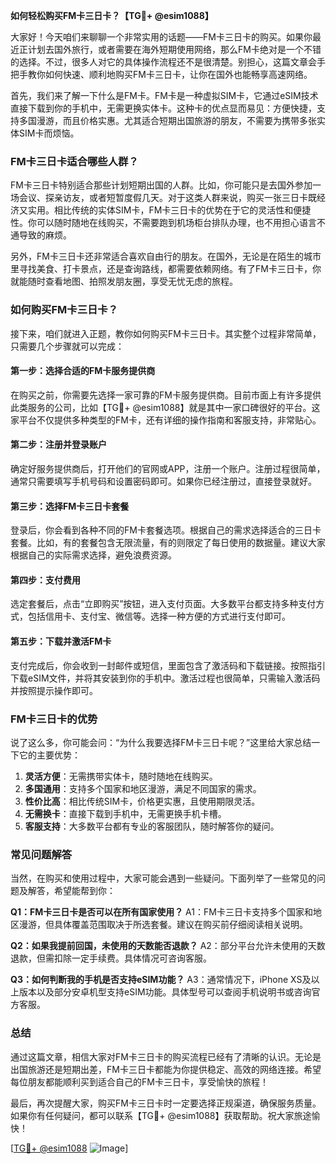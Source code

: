 **如何轻松购买FM卡三日卡？【TG💪+ @esim1088】**

大家好！今天咱们来聊聊一个非常实用的话题——FM卡三日卡的购买。如果你最近正计划去国外旅行，或者需要在海外短期使用网络，那么FM卡绝对是一个不错的选择。不过，很多人对它的具体操作流程还不是很清楚。别担心，这篇文章会手把手教你如何快速、顺利地购买FM卡三日卡，让你在国外也能畅享高速网络。

首先，我们来了解一下什么是FM卡。FM卡是一种虚拟SIM卡，它通过eSIM技术直接下载到你的手机中，无需更换实体卡。这种卡的优点显而易见：方便快捷，支持多国漫游，而且价格实惠。尤其适合短期出国旅游的朋友，不需要为携带多张实体SIM卡而烦恼。

### FM卡三日卡适合哪些人群？

FM卡三日卡特别适合那些计划短期出国的人群。比如，你可能只是去国外参加一场会议、探亲访友，或者短暂度假几天。对于这类人群来说，购买一张三日卡既经济又实用。相比传统的实体SIM卡，FM卡三日卡的优势在于它的灵活性和便捷性。你可以随时随地在线购买，不需要跑到机场柜台排队办理，也不用担心语言不通导致的麻烦。

另外，FM卡三日卡还非常适合喜欢自由行的朋友。在国外，无论是在陌生的城市里寻找美食、打卡景点，还是查询路线，都需要依赖网络。有了FM卡三日卡，你就能随时查看地图、拍照发朋友圈，享受无忧无虑的旅程。

### 如何购买FM卡三日卡？

接下来，咱们就进入正题，教你如何购买FM卡三日卡。其实整个过程非常简单，只需要几个步骤就可以完成：

#### 第一步：选择合适的FM卡服务提供商

在购买之前，你需要先选择一家可靠的FM卡服务提供商。目前市面上有许多提供此类服务的公司，比如【TG💪+ @esim1088】就是其中一家口碑很好的平台。这家平台不仅提供多种类型的FM卡，还有详细的操作指南和客服支持，非常贴心。

#### 第二步：注册并登录账户

确定好服务提供商后，打开他们的官网或APP，注册一个账户。注册过程很简单，通常只需要填写手机号码和设置密码即可。如果你已经注册过，直接登录就好。

#### 第三步：选择FM卡三日卡套餐

登录后，你会看到各种不同的FM卡套餐选项。根据自己的需求选择适合的三日卡套餐。比如，有的套餐包含无限流量，有的则限定了每日使用的数据量。建议大家根据自己的实际需求选择，避免浪费资源。

#### 第四步：支付费用

选定套餐后，点击“立即购买”按钮，进入支付页面。大多数平台都支持多种支付方式，包括信用卡、支付宝、微信等。选择一种方便的方式进行支付即可。

#### 第五步：下载并激活FM卡

支付完成后，你会收到一封邮件或短信，里面包含了激活码和下载链接。按照指引下载eSIM文件，并将其安装到你的手机中。激活过程也很简单，只需输入激活码并按照提示操作即可。

### FM卡三日卡的优势

说了这么多，你可能会问：“为什么我要选择FM卡三日卡呢？”这里给大家总结一下它的主要优势：

1. **灵活方便**：无需携带实体卡，随时随地在线购买。
2. **多国通用**：支持多个国家和地区漫游，满足不同国家的需求。
3. **性价比高**：相比传统SIM卡，价格更实惠，且使用期限灵活。
4. **无需换卡**：直接下载到手机中，无需更换手机卡槽。
5. **客服支持**：大多数平台都有专业的客服团队，随时解答你的疑问。

### 常见问题解答

当然，在购买和使用过程中，大家可能会遇到一些疑问。下面列举了一些常见的问题及解答，希望能帮到你：

**Q1：FM卡三日卡是否可以在所有国家使用？**
A1：FM卡三日卡支持多个国家和地区漫游，但具体覆盖范围取决于所选套餐。建议在购买前仔细阅读相关说明。

**Q2：如果我提前回国，未使用的天数能否退款？**
A2：部分平台允许未使用的天数退款，但需扣除一定手续费。具体情况可咨询客服。

**Q3：如何判断我的手机是否支持eSIM功能？**
A3：通常情况下，iPhone XS及以上版本以及部分安卓机型支持eSIM功能。具体型号可以查阅手机说明书或咨询官方客服。

### 总结

通过这篇文章，相信大家对FM卡三日卡的购买流程已经有了清晰的认识。无论是出国旅游还是短期出差，FM卡三日卡都能为你提供稳定、高效的网络连接。希望每位朋友都能顺利买到适合自己的FM卡三日卡，享受愉快的旅程！

最后，再次提醒大家，购买FM卡三日卡时一定要选择正规渠道，确保服务质量。如果你有任何疑问，都可以联系【TG💪+ @esim1088】获取帮助。祝大家旅途愉快！

[[TG💪+ @esim1088](https://t.me/s/esim1088) ![Image](https://i.postimg.cc/4NQfJmqS/Snipaste-2025-05-13-00-14-12.png)]